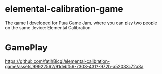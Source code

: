 # elemental-calibration-game
The game I developed for Pura Game Jam, where you can play two people on the same device: Elemental Calibration


# GamePlay



https://github.com/fatihBicgi/elemental-calibration-game/assets/99922562/91debf56-7303-4312-972b-a52033a72a3a


